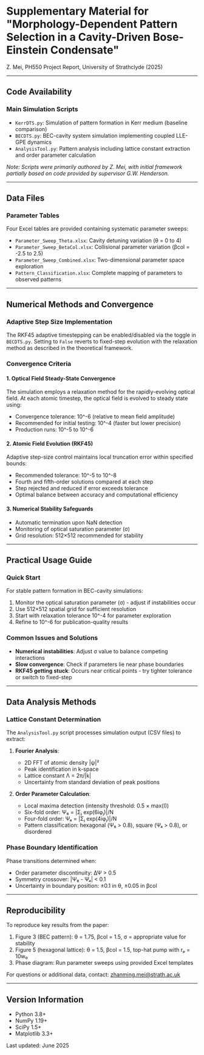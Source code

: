 # Supplementary Material for "Morphology-Dependent Pattern Selection in a Cavity-Driven Bose-Einstein Condensate"

Z. Mei, PH550 Project Report, University of Strathclyde (2025)

---

## Code Availability

### Main Simulation Scripts
- `KerrDTS.py`: Simulation of pattern formation in Kerr medium (baseline comparison)
- `BECDTS.py`: BEC-cavity system simulation implementing coupled LLE-GPE dynamics
- `AnalysisTool.py`: Pattern analysis including lattice constant extraction and order parameter calculation

*Note: Scripts were primarily authored by Z. Mei, with initial framework partially based on code provided by supervisor G.W. Henderson.*

---

## Data Files

### Parameter Tables
Four Excel tables are provided containing systematic parameter sweeps:
- `Parameter_Sweep_Theta.xlsx`: Cavity detuning variation (θ = 0 to 4)
- `Parameter_Sweep_BetaCol.xlsx`: Collisional parameter variation (βcol = -2.5 to 2.5)
- `Parameter_Sweep_Combined.xlsx`: Two-dimensional parameter space exploration
- `Pattern_Classification.xlsx`: Complete mapping of parameters to observed patterns

---

## Numerical Methods and Convergence

### Adaptive Step Size Implementation
The RKF45 adaptive timestepping can be enabled/disabled via the toggle in `BECDTS.py`. Setting to `False` reverts to fixed-step evolution with the relaxation method as described in the theoretical framework.

### Convergence Criteria

#### 1. Optical Field Steady-State Convergence
The simulation employs a relaxation method for the rapidly-evolving optical field. At each atomic timestep, the optical field is evolved to steady state using:
- Convergence tolerance: 10^-6 (relative to mean field amplitude)
- Recommended for initial testing: 10^-4 (faster but lower precision)
- Production runs: 10^-5 to 10^-6

#### 2. Atomic Field Evolution (RKF45)
Adaptive step-size control maintains local truncation error within specified bounds:
- Recommended tolerance: 10^-5 to 10^-8
- Fourth and fifth-order solutions compared at each step
- Step rejected and reduced if error exceeds tolerance
- Optimal balance between accuracy and computational efficiency

#### 3. Numerical Stability Safeguards
- Automatic termination upon NaN detection
- Monitoring of optical saturation parameter (σ)
- Grid resolution: 512×512 recommended for stability

---

## Practical Usage Guide

### Quick Start
For stable pattern formation in BEC-cavity simulations:
1. Monitor the optical saturation parameter (σ) - adjust if instabilities occur
2. Use 512×512 spatial grid for sufficient resolution
3. Start with relaxation tolerance 10^-4 for parameter exploration
4. Refine to 10^-6 for publication-quality results

### Common Issues and Solutions
- **Numerical instabilities**: Adjust σ value to balance competing interactions
- **Slow convergence**: Check if parameters lie near phase boundaries
- **RKF45 getting stuck**: Occurs near critical points - try tighter tolerance or switch to fixed-step

---

## Data Analysis Methods

### Lattice Constant Determination
The `AnalysisTool.py` script processes simulation output (CSV files) to extract:

1. **Fourier Analysis**:
   - 2D FFT of atomic density |ψ|²
   - Peak identification in k-space
   - Lattice constant Λ = 2π/|k|
   - Uncertainty from standard deviation of peak positions

2. **Order Parameter Calculation**:
   - Local maxima detection (intensity threshold: 0.5 × max(I))
   - Six-fold order: Ψ₆ = |Σⱼ exp(6iφⱼ)|/N
   - Four-fold order: Ψ₄ = |Σⱼ exp(4iφⱼ)|/N
   - Pattern classification: hexagonal (Ψ₆ > 0.8), square (Ψ₄ > 0.8), or disordered

### Phase Boundary Identification
Phase transitions determined when:
- Order parameter discontinuity: ΔΨ > 0.5
- Symmetry crossover: |Ψ₆ - Ψ₄| < 0.1
- Uncertainty in boundary position: ±0.1 in θ, ±0.05 in βcol

---

## Reproducibility

To reproduce key results from the paper:
1. Figure 3 (BEC pattern): θ = 1.75, βcol = 1.5, σ = appropriate value for stability
2. Figure 5 (hexagonal lattice): θ = 1.5, βcol = 1.5, top-hat pump with rₚ = 10w₀
3. Phase diagram: Run parameter sweeps using provided Excel templates

For questions or additional data, contact: zhanming.mei@strath.ac.uk

---

## Version Information
- Python 3.8+
- NumPy 1.19+
- SciPy 1.5+
- Matplotlib 3.3+

Last updated: June 2025
